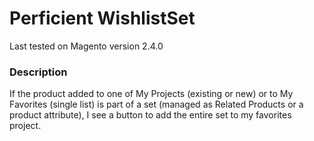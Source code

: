 # Perficient WishlistSet

Last tested on Magento version 2.4.0

### Description
If the product added to one of My Projects (existing or new) or to My Favorites (single list) is part of a set (managed as Related Products or a product attribute), I see a button to add the entire set to my favorites project. 

